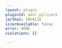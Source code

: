 ```yaml
---
layout: plugin
pluginId: amnl.pylizard
jarSha1: INVALID
isJarAvailable: false
error: NONE
violations: []

---
```

